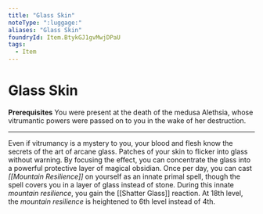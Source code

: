 ```yaml
---
title: "Glass Skin"
noteType: ":luggage:"
aliases: "Glass Skin"
foundryId: Item.BtykGJ1gvMwjDPaU
tags:
  - Item
---
```


# Glass Skin

**Prerequisites** You were present at the death of the medusa Alethsia, whose vitrumantic powers were passed on to you in the wake of her destruction.

* * *

Even if vitrumancy is a mystery to you, your blood and flesh know the secrets of the art of arcane glass. Patches of your skin to flicker into glass without warning. By focusing the effect, you can concentrate the glass into a powerful protective layer of magical obsidian. Once per day, you can cast _[[Mountain Resilience]]_ on yourself as an innate primal spell, though the spell covers you in a layer of glass instead of stone. During this innate _mountain resilience_, you gain the [[Shatter Glass]] reaction. At 18th level, the _mountain resilience_ is heightened to 6th level instead of 4th.

